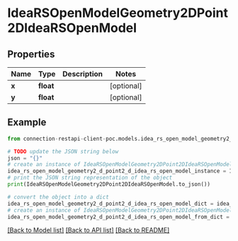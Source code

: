 # IdeaRSOpenModelGeometry2DPoint2DIdeaRSOpenModel


## Properties

Name | Type | Description | Notes
------------ | ------------- | ------------- | -------------
**x** | **float** |  | [optional] 
**y** | **float** |  | [optional] 

## Example

```python
from connection-restapi-client-poc.models.idea_rs_open_model_geometry2_d_point2_d_idea_rs_open_model import IdeaRSOpenModelGeometry2DPoint2DIdeaRSOpenModel

# TODO update the JSON string below
json = "{}"
# create an instance of IdeaRSOpenModelGeometry2DPoint2DIdeaRSOpenModel from a JSON string
idea_rs_open_model_geometry2_d_point2_d_idea_rs_open_model_instance = IdeaRSOpenModelGeometry2DPoint2DIdeaRSOpenModel.from_json(json)
# print the JSON string representation of the object
print(IdeaRSOpenModelGeometry2DPoint2DIdeaRSOpenModel.to_json())

# convert the object into a dict
idea_rs_open_model_geometry2_d_point2_d_idea_rs_open_model_dict = idea_rs_open_model_geometry2_d_point2_d_idea_rs_open_model_instance.to_dict()
# create an instance of IdeaRSOpenModelGeometry2DPoint2DIdeaRSOpenModel from a dict
idea_rs_open_model_geometry2_d_point2_d_idea_rs_open_model_from_dict = IdeaRSOpenModelGeometry2DPoint2DIdeaRSOpenModel.from_dict(idea_rs_open_model_geometry2_d_point2_d_idea_rs_open_model_dict)
```
[[Back to Model list]](../README.md#documentation-for-models) [[Back to API list]](../README.md#documentation-for-api-endpoints) [[Back to README]](../README.md)


